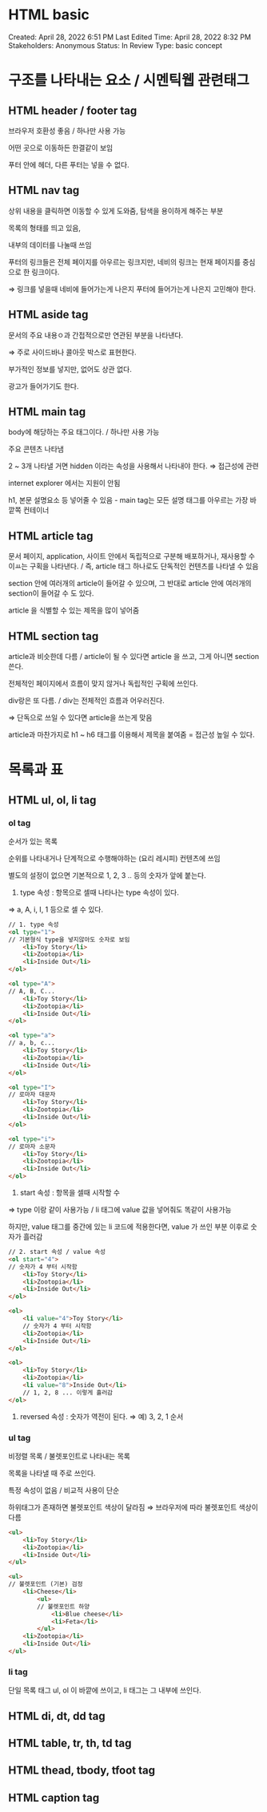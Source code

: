 # HTML basic

Created: April 28, 2022 6:51 PM
Last Edited Time: April 28, 2022 8:32 PM
Stakeholders: Anonymous
Status: In Review
Type: basic concept

# 구조를 나타내는 요소 / 시멘틱웹 관련태그

## HTML header / footer tag

브라우저 호환성 좋음 / 하나만 사용 가능

어떤 곳으로 이동하든 한결같이 보임

푸터 안에 헤더,  다른 푸터는 넣을 수 없다.

## HTML nav tag

상위 내용을 클릭하면 이동할 수 있게 도와줌, 탐색을 용이하게 해주는 부분

목록의 형태를 띄고 있음, 

내부의 데이터를 나눌때 쓰임

푸터의 링크들은 전체 페이지를 아우르는 링크지만, 네비의 링크는 현재 페이지를 중심으로 한 링크이다.

⇒ 링크를 넣을때 네비에 들어가는게 나은지 푸터에 들어가는게 나은지 고민해야 한다.

## HTML aside tag

문서의 주요 내용ㅇ과 간접적으로만 연관된 부분을 나타낸다.

⇒ 주로 사이드바나 콜아웃 박스로 표현한다.

부가적인 정보를 넣지만, 없어도 상관 없다.

광고가 들어가기도 한다.

## HTML main tag

body에 해당하는  주요 태그이다. / 하나만 사용 가능

주요 콘텐츠 나타냄

2 ~ 3개 나타낼 거면 hidden 이라는 속성을 사용해서 나타내야 한다.  ⇒ 접근성에 관련

internet explorer 에서는 지원이 안됨

h1, 본문 설명요소 등 넣어줄 수 있음 - main tag는 모든 설명 태그를 아우르는 가장 바깥쪽 컨테이너 

## HTML article tag

문서 페이지, application, 사이트 안에서 독립적으로 구분해 배포하거나, 재사용할 수 이ㅛ는 구획을 나타낸다. / 즉, article 태그 하나로도 단독적인 컨텐츠를 나타낼 수 있음

section 안에 여러개의 article이 들어갈 수 있으며, 그 반대로 article 안에 여러개의 section이 들어갈 수 도 있다. 

article 을 식별할 수 있는 제목을 많이 넣어줌

## HTML section tag

article과 비슷한데 다름 / article이 될 수 있다면 article 을 쓰고, 그게 아니면 section 쓴다.

전체적인 페이지에서 흐름이 맞지 않거나 독립적인 구획에 쓰인다.

div랑은 또 다름. /  div는 전체적인 흐름과 어우러진다.

⇒ 단독으로 쓰일 수 있다면 article을 쓰는게 맞음

article과 마찬가지로 h1 ~ h6 태그를 이용해서 제목을 붙여줌 = 접근성 높일 수 있다.

# 목록과 표

## HTML ul, ol, li tag

### ol tag

순서가 있는 목록

순위를 나타내거나 단계적으로 수행해야하는 (요리 레시피) 컨텐츠에 쓰임

별도의 설정이 없으면 기본적으로 1, 2, 3 .. 등의 숫자가 앞에 붙는다.

1. type 속성 : 항목으로 셀때 나타나는 type 속성이 있다.

⇒ a, A, i, I, 1 등으로 셀 수 있다.

```html
// 1. type 속성
<ol type="1">
// 기본형식 type을 넣지않아도 숫자로 보임
	<li>Toy Story</li>
	<li>Zootopia</li>
	<li>Inside Out</li>
</ol>

<ol type="A">
// A, B, C... 
	<li>Toy Story</li>
	<li>Zootopia</li>
	<li>Inside Out</li>
</ol>

<ol type="a">
// a, b, c...
	<li>Toy Story</li>
	<li>Zootopia</li>
	<li>Inside Out</li>
</ol>

<ol type="I">
// 로마자 대문자
	<li>Toy Story</li>
	<li>Zootopia</li>
	<li>Inside Out</li>
</ol>

<ol type="i">
// 로마자 소문자
	<li>Toy Story</li>
	<li>Zootopia</li>
	<li>Inside Out</li>
</ol>
```

1. start 속성 : 항목을 셀때 시작할 수 

⇒ type 이랑 같이 사용가능 / li 태그에 value 값을 넣어줘도 똑같이 사용가능

하지만, value 태그를 중간에 있는 li 코드에 적용한다면, value 가 쓰인 부분 이후로 숫자가 흘러감

```html
// 2. start 속성 / value 속성
<ol start="4">
// 숫자가 4 부터 시작함
	<li>Toy Story</li>
	<li>Zootopia</li>
	<li>Inside Out</li>
</ol>

<ol>
	<li value="4">Toy Story</li>
	// 숫자가 4 부터 시작함
	<li>Zootopia</li>
	<li>Inside Out</li>
</ol>

<ol>
	<li>Toy Story</li>
	<li>Zootopia</li>
	<li value="8">Inside Out</li>
	// 1, 2, 8 ... 이렇게 흘러감
</ol>
```

1. reversed 속성 : 숫자가 역전이 된다. ⇒ 예) 3, 2, 1 순서

### ul tag

비정렬 목록 / 불렛포인트로 나타내는 목록

목록을 나타낼 때 주로 쓰인다.

특정 속성이 없음 / 비교적 사용이 단순

하위태그가 존재하면 불렛포인트 색상이 달라짐 ⇒ 브라우저에 따라 불렛포인트 색상이 다름

```html
<ul>
	<li>Toy Story</li>
	<li>Zootopia</li>
	<li>Inside Out</li>
</ul>

<ul>
// 불렛포인트 (기본) 검정
	<li>Cheese</li>
		<ul>
		// 불렛포인트 하양
			<li>Blue cheese</li>
			<li>Feta</li>
		</ul>
	<li>Zootopia</li>
	<li>Inside Out</li>
</ul>
```

### li tag

단일 목록 태그 ul, ol 이 바깥에 쓰이고, li 태그는 그 내부에 쓰인다.

## HTML di, dt, dd tag

## HTML table, tr, th, td tag

## HTML thead, tbody, tfoot tag

## HTML caption tag